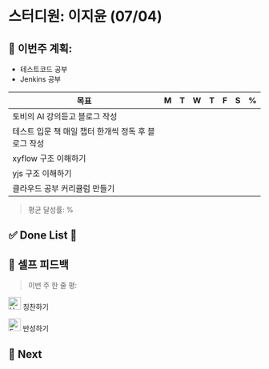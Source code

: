 # 스터디원: 이지윤 (07/04)

## 🚀 이번주 계획:
- 테스트코드 공부
- Jenkins 공부

| 목표              | M   | T   | W   | T   | F   | S   | %   |
| ----------------- | --- | --- | --- | --- | --- | --- | --- |
| 토비의 AI 강의듣고 블로그 작성 |   |     |     |     |     |     |   |
| 테스트 입문 책 매일 챕터 한개씩 정독 후 블로그 작성 |   |     |     |     |     |     |   |
| xyflow 구조 이해하기 |   |     |     |     |     |     |   |
| yjs 구조 이해하기 |   |     |     |     |     |     |   |
| 클라우드 공부 커리큘럼 만들기 |   |     |     |     |     |     |   |

> 평균 달성률: % <br>

## ✅ Done List 🌸

## 🎉 셀프 피드백
> 이번 주 한 줄 평:


<img src="https://raw.githubusercontent.com/Tarikul-Islam-Anik/Animated-Fluent-Emojis/master/Emojis/Smilies/Hugging%20Face.png" alt="Hugging Face" width="25" height="25"> 칭찬하기 </img>

<img src="https://raw.githubusercontent.com/Tarikul-Islam-Anik/Animated-Fluent-Emojis/master/Emojis/Smilies/Face%20with%20Monocle.png" alt="Face with Monocle" width="25" height="25"> 반성하기</img>


## 🌱 Next
